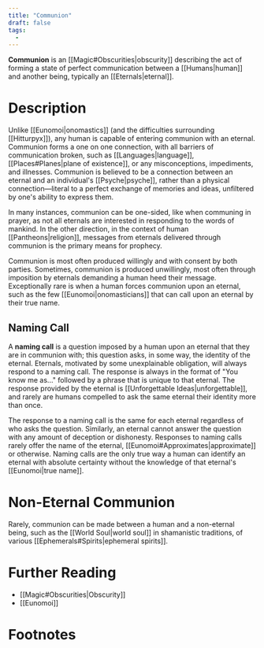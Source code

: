 ```yaml
---
title: "Communion"
draft: false
tags:
  - 
---
```

**Communion** is an [[Magic#Obscurities|obscurity]] describing the act of forming a state of perfect communication between a [[Humans|human]] and another being, typically an [[Eternals|eternal]].

# Description
Unlike [[Eunomoi|onomastics]] (and the difficulties surrounding [[Hitturpyx]]), any human is capable of entering communion with an eternal. Communion forms a one on one connection, with all barriers of communication broken, such as [[Languages|language]], [[Places#Planes|plane of existence]], or any misconceptions, impediments, and illnesses. Communion is believed to be a connection between an eternal and an individual's [[Psyche|psyche]], rather than a physical connection—literal to a perfect exchange of memories and ideas, unfiltered by one's ability to express them.

In many instances, communion can be one-sided, like when communing in prayer, as not all eternals are interested in responding to the words of mankind. In the other direction, in the context of human [[Pantheons|religion]], messages from eternals delivered through communion is the primary means for prophecy.

Communion is most often produced willingly and with consent by both parties. Sometimes, communion is produced unwillingly, most often through imposition by eternals demanding a human heed their message. Exceptionally rare is when a human forces communion upon an eternal, such as the few [[Eunomoi|onomasticians]] that can call upon an eternal by their true name.

## Naming Call
A **naming call** is a question imposed by a human upon an eternal that they are in communion with; this question asks, in some way, the identity of the eternal. Eternals, motivated by some unexplainable obligation, will always respond to a naming call. The response is always in the format of "You know me as..." followed by a phrase that is unique to that eternal. The response provided by the eternal is [[Unforgettable Ideas|unforgettable]], and rarely are humans compelled to ask the same eternal their identity more than once. 

The response to a naming call is the same for each eternal regardless of who asks the question. Similarly, an eternal cannot answer the question with any amount of deception or dishonesty. Responses to naming calls rarely offer the name of the eternal, [[Eunomoi#Approximates|approximate]] or otherwise. Naming calls are the only true way a human can identify an eternal with absolute certainty without the knowledge of that eternal's [[Eunomoi|true name]].

# Non-Eternal Communion
Rarely, communion can be made between a human and a non-eternal being, such as the [[World Soul|world soul]] in shamanistic traditions, of various [[Ephemerals#Spirits|ephemeral spirits]].

# Further Reading
- [[Magic#Obscurities|Obscurity]]
- [[Eunomoi]]

# Footnotes
[^tag]:![[uyu.svg|12]] **[[OOU]]**: This is an example of an out-of-universe footnote using the 우유/house character. 